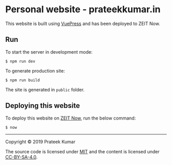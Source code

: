 # Personal website - prateekkumar.in

This website is built using [VuePress](https://vuepress.vuejs.org/) and has been deployed to ZEIT Now.

## Run

To start the server in development mode:

```shell
$ npm run dev
```

To generate production site:

```shell
$ npm run build
```

The site is generated in `public` folder.

## Deploying this website

To deploy this website on [ZEIT Now](https://zeit.co), run the below command:

```shell
$ now
```

---
Copyright &copy; 2019 Prateek Kumar

The source code is licensed under [MIT](LICENSE) and the content is licensed under [CC-BY-SA-4.0](https://choosealicense.com/licenses/cc-by-sa-4.0/).
